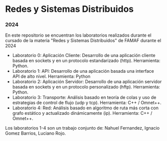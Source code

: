 # Redes y Sistemas Distribuidos
### 2024


En este repositorio se encuentran los laboratorios realizados durante el cursado de la materia "Redes y Sistemas Distribuidos" de FAMAF durante el 2024
- Laboratorio 0: Aplicación Cliente: Desarrollo de una aplicación cliente basada en sockets y en un protocolo estandarizado (http). Herramienta: Python.
- Laboratorio 1: API: Desarrollo de una aplicación basada una interface API de alto nivel. Herramienta: Python
- Laboratorio 2: Aplicación Servidor: Desarrollo de una aplicación servidor basada en sockets y en un protocolo personalizado (hftp). Herramienta: Python.
- Laboratorio 3: Transporte: Análisis basado en teoría de colas y uso de estrategias de control de flujo (udp y tcp). Herramienta: C++ / Omnet++.
- Laboratorio 4: Red: Análisis basado en algoritmo de ruta más corta con grafo estático y actualizado dinámicamente (ip). Herramienta: C++ / Omnet++. 


Los laboratorios 1-4 son un trabajo conjunto de: Nahuel Fernandez, Ignacio Gomez Barrios, Luciano Rojo.
